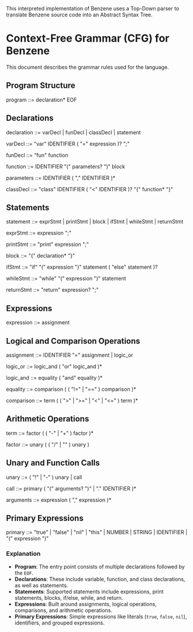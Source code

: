 This interpreted implementation of Benzene uses a Top-Down parser to translate Benzene source code into an Abstract Syntax Tree.


# Context-Free Grammar (CFG) for Benzene

This document describes the grammar rules used for the language.

## Program Structure
program ::= declaration* EOF

## Declarations
declaration ::= varDecl | funDecl | classDecl | statement

varDecl ::= "var" IDENTIFIER ( "=" expression )? ";"

funDecl ::= "fun" function

function ::= IDENTIFIER "(" parameters? ")" block

parameters ::= IDENTIFIER ( "," IDENTIFIER )*

classDecl ::= "class" IDENTIFIER ( "<" IDENTIFIER )? "{" function* "}"

## Statements
statement ::= exprStmt | printStmt | block | ifStmt | whileStmt | returnStmt

exprStmt ::= expression ";"

printStmt ::= "print" expression ";"

block ::= "{" declaration* "}"

ifStmt ::= "if" "(" expression ")" statement ( "else" statement )?

whileStmt ::= "while" "(" expression ")" statement

returnStmt ::= "return" expression? ";"

## Expressions
expression ::= assignment

## Logical and Comparison Operations
assignment ::= IDENTIFIER "=" assignment | logic_or

logic_or ::= logic_and ( "or" logic_and )*

logic_and ::= equality ( "and" equality )*

equality ::= comparison ( ( "!=" | "==" ) comparison )*

comparison ::= term ( ( ">" | ">=" | "<" | "<=" ) term )*

## Arithmetic Operations

term ::= factor ( ( "-" | "+" ) factor )*

factor ::= unary ( ( "/" | "" ) unary )

## Unary and Function Calls

unary ::= ( "!" | "-" ) unary | call

call ::= primary ( "(" arguments? ")" | "." IDENTIFIER )*

arguments ::= expression ( "," expression )*

## Primary Expressions

primary ::= "true" | "false" | "nil" | "this" | NUMBER | STRING | IDENTIFIER | "(" expression ")"

### Explanation
- **Program**: The entry point consists of multiple declarations followed by the `EOF`.
- **Declarations**: These include variable, function, and class declarations, as well as statements.
- **Statements**: Supported statements include expressions, print statements, blocks, if/else, while, and return.
- **Expressions**: Built around assignments, logical operations, comparisons, and arithmetic operations.
- **Primary Expressions**: Simple expressions like literals (`true`, `false`, `nil`), identifiers, and grouped expressions.
